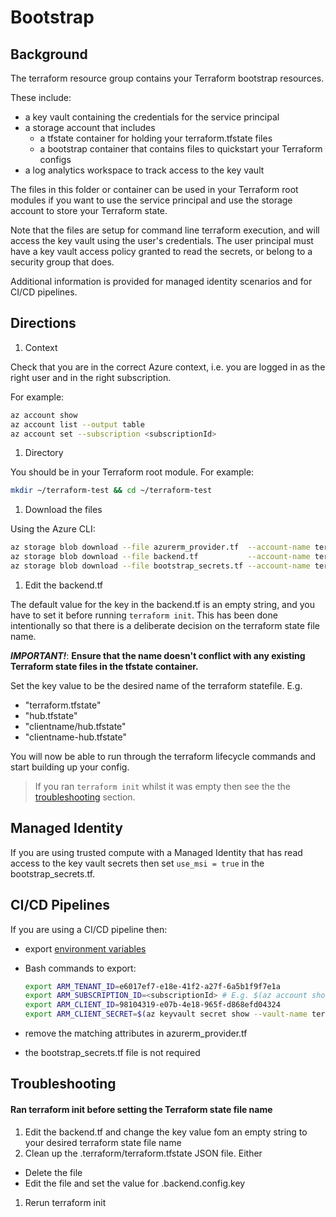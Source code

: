 # Bootstrap

## Background

The terraform resource group contains your Terraform bootstrap resources.

These include:

* a key vault containing the credentials for the service principal
* a storage account that includes
    * a tfstate container for holding your terraform.tfstate files
    * a bootstrap container that contains files to quickstart your Terraform configs
* a log analytics workspace to track access to the key vault

The files in this folder or container can be used in your Terraform root modules if you want to use the service principal and use the storage account to store your Terraform state.

Note that the files are setup for command line terraform execution, and will access the key vault using the user's credentials. The user principal must have a key vault access policy granted to read the secrets, or belong to a security group that does.

Additional information is provided for managed identity scenarios and for CI/CD pipelines.

## Directions

1. Context

  Check that you are in the correct Azure context, i.e. you are logged in as the right user and in the right subscription.

  For example:

  ```bash
  az account show
  az account list --output table
  az account set --subscription <subscriptionId>
  ```

1. Directory

  You should be in your Terraform root module. For example:

  ```bash
  mkdir ~/terraform-test && cd ~/terraform-test
  ```

1. Download the files

  Using the Azure CLI:
  ```bash
  az storage blob download --file azurerm_provider.tf  --account-name terraformst126i4 --container-name bootstrap --name azurerm_provider.tf --auth-mode login
  az storage blob download --file backend.tf           --account-name terraformst126i4 --container-name bootstrap --name backend.tf --auth-mode login
  az storage blob download --file bootstrap_secrets.tf --account-name terraformst126i4 --container-name bootstrap --name bootstrap_secrets.tf --auth-mode login
  ```

1. Edit the backend.tf

  The default value for the key in the backend.tf is an empty string, and you have to set it before running `terraform init`. This has been done intentionally so that there is a deliberate decision on the terraform state file name.

  ***IMPORTANT!***: **Ensure that the name doesn't conflict with any existing Terraform state files in the tfstate container.**

  Set the key value to be the desired name of the terraform statefile. E.g.

  * "terraform.tfstate"
  * "hub.tfstate"
  * "clientname/hub.tfstate"
  * "clientname-hub.tfstate"

  You will now be able to run through the terraform lifecycle commands and start building up your config.

  > If you ran `terraform init` whilst it was empty then see the the [troubleshooting](#troubleshooting) section.

## Managed Identity

If you are using trusted compute with a Managed Identity that has read access to the key vault secrets then set `use_msi = true` in the bootstrap_secrets.tf.

## CI/CD Pipelines

If you are using a CI/CD pipeline then:

* export [environment variables](https://www.terraform.io/docs/providers/azurerm/guides/service_principal_client_secret.html#configuring-the-service-principal-in-terraform)
* Bash commands to export:

  ```bash
  export ARM_TENANT_ID=e6017ef7-e18e-41f2-a27f-6a5b1f9f7e1a
  export ARM_SUBSCRIPTION_ID=<subscriptionId> # E.g. $(az account show --output tsv --query id)
  export ARM_CLIENT_ID=98104319-e07b-4e18-965f-d868efd04324
  export ARM_CLIENT_SECRET=$(az keyvault secret show --vault-name terraformst126i4 --name client-secret --output tsv --query value)
  ```

* remove the matching attributes in azurerm_provider.tf
* the bootstrap_secrets.tf file is not required

## Troubleshooting

#### Ran terraform init before setting the Terraform state file name

1. Edit the backend.tf and change the key value fom an empty string to your desired terraform state file name
1. Clean up the .terraform/terraform.tfstate JSON file. Either
  * Delete the file
  * Edit the file and set the value for .backend.config.key
1. Rerun terraform init

